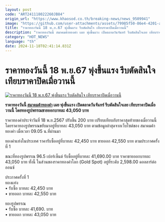```yaml
---
layout: post
code: "ART241118022260JB84"
origin_url: "https://www.khaosod.co.th/breaking-news/news_9509941"
image: "https://github.com/user-attachments/assets/79985f50-86e4-4201-a27a-07a37dbe827d"
title: "ราคาทองวันนี้ 18 พ.ย.67 พุ่งขึ้นแรง รีบตัดสินใจ เทียบราคาปิดเมื่อวานนี้"
description: "ราคาทองวันนี้ สมาคมค้าทองคำ เผย พุ่งขึ้นแรง เปิดตลาดวันจันทร์ รีบตัดสินใจเลย เทียบราคาปิดเมื่อวานนี้ โดยทองรูปพรรณขายออกบาทละ 43,050 บาท"
category: "HOT_NEWS"
language: "th"
date: 2024-11-18T02:41:14.831Z
---
```


# ราคาทองวันนี้ 18 พ.ย.67 พุ่งขึ้นแรง รีบตัดสินใจ เทียบราคาปิดเมื่อวานนี้

[![ราคาทองวันนี้ 18 พ.ย.67 พุ่งขึ้นแรง รีบตัดสินใจ เทียบราคาปิดเมื่อวานนี้](https://www.khaosod.co.th/wpapp/uploads/2024/11/gold-price-today-13.jpg "ราคาทองวันนี้ 18 พ.ย.67 พุ่งขึ้นแรง รีบตัดสินใจ เทียบราคาปิดเมื่อวานนี้")](https://www.khaosod.co.th/wpapp/uploads/2024/11/gold-price-today-13.jpg)

**ราคาทองวันนี้ [สมาคมค้าทองคำ](https://www.goldtraders.or.th/) เผย พุ่งขึ้นแรง เปิดตลาดวันจันทร์ รีบตัดสินใจเลย เทียบราคาปิดเมื่อวานนี้ โดยทองรูปพรรณขายออกบาทละ 43,050 บาท**

ราคาทองคำประจำวันที่ 18 พ.ย.2567 ปรับขึ้น 200 บาท เปรียบเทียบกับราคาสุดท้ายของเมื่อวานนี้ โดยราคาทองรูปพรรณขยับมาอยู่ที่บาทละ 43,050 บาท ตามข้อมูลล่าสุดจากเว็บไซต์ของ สมาคมค้าทองคำ เมื่อเวลา 09.05 น.ที่ผ่านมา

ทองคำแท่งในประเทศ ราคารับซื้ออยู่ที่บาทละ 42,450 บาท ขายออก 42,550 บาท ตามประกาศครั้งที่ 1

ขณะที่ทองรูปพรรณ 96.5 เปอร์เซ็นต์ รับซื้ออยู่ที่บาทละ 41,690.00 บาท ราคาขายออกบาทละ 43,050 บาท ทั้งนี้ ในส่วนของราคาทองคำโลก (Gold Spot) อยู่ที่ระดับ 2,598.00 ดอลลาร์ต่อออนซ์

ประกาศครั้งที่ 1  
ทองแท่ง  
• รับซื้อ บาทละ 42,450 บาท  
• ขายออก บาทละ 42,550 บาท

ทองรูปพรรณ  
• รับซื้อ บาทละ 41,690. บาท  
• ขายออก บาทละ 43,050 บาท